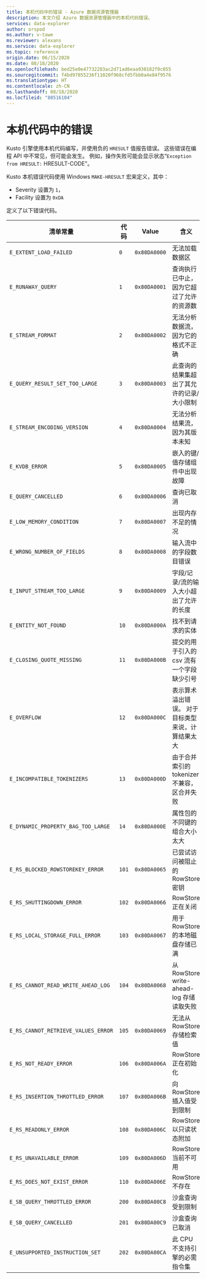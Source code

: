 ```yaml
---
title: 本机代码中的错误 - Azure 数据资源管理器
description: 本文介绍 Azure 数据资源管理器中的本机代码错误。
services: data-explorer
author: orspod
ms.author: v-tawe
ms.reviewer: alexans
ms.service: data-explorer
ms.topic: reference
origin.date: 06/15/2020
ms.date: 08/18/2020
ms.openlocfilehash: bed25e0e47732283ac2d71ad6eaa930182f0c055
ms.sourcegitcommit: f4bd97855236f11020f968cfd5fbb0a4e84f9576
ms.translationtype: HT
ms.contentlocale: zh-CN
ms.lasthandoff: 08/18/2020
ms.locfileid: "88516104"
---
```

# <a name="errors-in-native-code"></a>本机代码中的错误

Kusto 引擎使用本机代码编写，并使用负的 `HRESULT` 值报告错误。 这些错误在编程 API 中不常见，但可能会发生。 例如，操作失败可能会显示状态“`Exception from HRESULT:` HRESULT-CODE”。

Kusto 本机错误代码使用 Windows `MAKE-HRESULT` 宏来定义，其中：

* Severity 设置为 `1`，
* Facility 设置为 `0xDA`
  
定义了以下错误代码。

|清单常量                  |代码  |Value       |含义                                                                                                        |
|-----------------------------------|------|------------|---------------------------------------------------------------------------------------------------------------|
|`E_EXTENT_LOAD_FAILED`             | `0`  |`0x80DA0000`|无法加载数据区                                                                                 |
|`E_RUNAWAY_QUERY`                  | `1`  |`0x80DA0001`|查询执行已中止，因为它超过了允许的资源数                                              |
|`E_STREAM_FORMAT`                  | `2`  |`0x80DA0002`|无法分析数据流，因为它的格式不正确                                                     |
|`E_QUERY_RESULT_SET_TOO_LARGE`     | `3`  |`0x80DA0003`|此查询的结果集超出了其允许的记录/大小限制                                         |
|`E_STREAM_ENCODING_VERSION`        | `4`  |`0x80DA0004`|无法分析结果流，因为其版本未知                                                 |
|`E_KVDB_ERROR`                     | `5`  |`0x80DA0005`|嵌入的键/值存储组件中出现故障                                                              |
|`E_QUERY_CANCELLED`                | `6`  |`0x80DA0006`|查询已取消                                                                                             |
|`E_LOW_MEMORY_CONDITION`           | `7`  |`0x80DA0007`|出现内存不足的情况                                                                                  |
|`E_WRONG_NUMBER_OF_FIELDS`         | `8`  |`0x80DA0008`|输入流中的字段数目错误                                                                 |
|`E_INPUT_STREAM_TOO_LARGE`         | `9`  |`0x80DA0009`|字段/记录/流的输入大小超出了允许的长度                                          |
|`E_ENTITY_NOT_FOUND`               | `10` |`0x80DA000A`|找不到请求的实体                                                                              |
|`E_CLOSING_QUOTE_MISSING`          | `11` |`0x80DA000B`|提交的用于引入的 csv 流有一个字段缺少引号                                          |
|`E_OVERFLOW`                       | `12` |`0x80DA000C`|表示算术溢出错误。 对于目标类型来说，计算结果太大     |
|`E_INCOMPATIBLE_TOKENIZERS`        | `13` |`0x80DA000D`|由于合并索引的 tokenizer 不兼容，区合并失败                                    |
|`E_DYNAMIC_PROPERTY_BAG_TOO_LARGE` | `14` |`0x80DA000E`|属性包的不同键的组合大小太大                                             |
|`E_RS_BLOCKED_ROWSTOREKEY_ERROR`   | `101`|`0x80DA0065`|已尝试访问被阻止的 RowStore 密钥                                                           |
|`E_RS_SHUTTINGDOWN_ERROR`          | `102`|`0x80DA0066`|RowStore 正在关闭                                                                                      |
|`E_RS_LOCAL_STORAGE_FULL_ERROR`    | `103`|`0x80DA0067`|用于 RowStore 的本地磁盘存储已满                                                                        |
|`E_RS_CANNOT_READ_WRITE_AHEAD_LOG` | `104`|`0x80DA0068`|从 RowStore write-ahead-log 存储读取失败                                                           |
|`E_RS_CANNOT_RETRIEVE_VALUES_ERROR`| `105`|`0x80DA0069`|无法从 RowStore 存储检索值                                                               |
|`E_RS_NOT_READY_ERROR`             | `106`|`0x80DA006A`|RowStore 正在初始化                                                                                       |
|`E_RS_INSERTION_THROTTLED_ERROR`   | `107`|`0x80DA006B`|向 RowStore 插入值受到限制                                                                    |
|`E_RS_READONLY_ERROR`              | `108`|`0x80DA006C`|RowStore 以只读状态附加                                                                        |
|`E_RS_UNAVAILABLE_ERROR`           | `109`|`0x80DA006D`|RowStore 当前不可用                                                                              |
|`E_RS_DOES_NOT_EXIST_ERROR`        | `110`|`0x80DA006E`|RowStore 不存在                                                                                         |
|`E_SB_QUERY_THROTTLED_ERROR`       | `200`|`0x80DA00C8`|沙盒查询受到限制                                                                                  |
|`E_SB_QUERY_CANCELLED`             | `201`|`0x80DA00C9`|沙盒查询已取消                                                                                   |
|`E_UNSUPPORTED_INSTRUCTION_SET`    | `202`|`0x80DA00CA`|此 CPU 不支持引擎的必需指令集                                                   |
